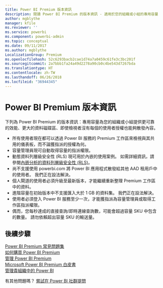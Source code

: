 ```yaml
---
title: Power BI Premium 版本資訊
description: 閱讀 Power BI Premium 的版本資訊 - 適用於您的組織或小組的專用容量。
author: mgblythe
manager: kfile
ms.reviewer: ''
ms.service: powerbi
ms.component: powerbi-admin
ms.topic: conceptual
ms.date: 09/11/2017
ms.author: mgblythe
LocalizationGroup: Premium
ms.openlocfilehash: 52c6293bacb2cae1d74a7a0459c61fe3c3bc201f
ms.sourcegitcommit: 2a7bbb1fa24a49d2278a90cb0c4be543d7267bda
ms.translationtype: HT
ms.contentlocale: zh-TW
ms.lasthandoff: 06/26/2018
ms.locfileid: "36944345"
---
```

# <a name="power-bi-premium-release-notes"></a>Power BI Premium 版本資訊
下列為 Power BI Premium 的版本資訊：專用容量為您的組織或小組提供更可靠的效能、更大的資料磁碟區、即使檢視者沒有每個的使用者授權也能夠散發內容。

* 所有使用者現在都可以透過 Power BI 服務的 Premium 工作區來檢視與其共用的儀表板，而不論獲指派的授權為何。
* 容量管理員現可自動取得容量的指派權限。
* 動態資料列層級安全性 (RLS) 現可用於內嵌的使用案例。 如需詳細資訊，請參閱[內嵌分析的資料列層級安全性 (RLS)](developer/embedded-row-level-security.md)。
* 尚不支援使用 powerbi.com 將 Power BI 應用程式散發給其他 AAD 租用戶中的使用者。 我們正在設法解決。
* 個人閘道的使用者必須升級至最新版本，才能繼續重新整理 Premium 工作區中的資料。
* 進階容量在初始版本中不支援匯入大於 1 GB 的資料集。 我們正在設法解決。
* 使用者必須登入 Power BI 服務至少一次，才能獲指派為容量管理員或取得工作區指派權限。
* 偶而，您每秒達成的直接查詢/即時連線查詢數，可能會超過容量 SKU 中包含的數量。 請勿依賴超出容量 SKU 的輸送量。

## <a name="next-steps"></a>後續步驟
[Power BI Premium 常見問題集](service-premium-faq.md)  
[如何購買 Power BI Premium](service-admin-premium-purchase.md)  
[管理 Power BI Premium](service-admin-premium-manage.md)  
[Microsoft Power BI Premium 白皮書](https://aka.ms/pbipremiumwhitepaper)  
[管理貴組織中的 Power BI](service-admin-administering-power-bi-in-your-organization.md)  

有其他問題嗎？ [嘗試在 Power BI 社群提問](https://community.powerbi.com/)

